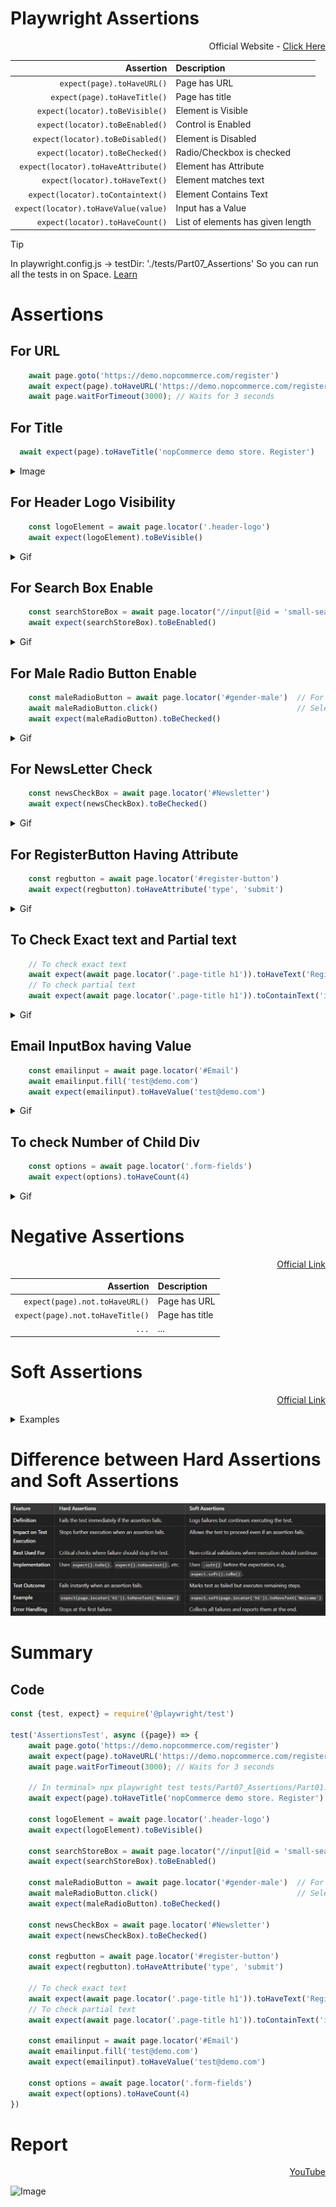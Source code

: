 # Playwright Assertions
<div align = right>

Official Website - [Click Here](https://playwright.dev/docs/test-assertions#auto-retrying-assertions)
</div>
<div align = center width = 100%>
  
|Assertion|Description|
|-:|:-|
|`expect(page).toHaveURL()`|Page has URL|
|`expect(page).toHaveTitle()`|Page has title|
|`expect(locator).toBeVisible()`|Element is Visible|
|`expect(locator).toBeEnabled()`|Control is Enabled|
|`expect(locator).toBeDisabled()`|Element is Disabled|
|`expect(locator).toBeChecked()`|Radio/Checkbox is checked|
|`expect(locator).toHaveAttribute()`|Element has Attribute|
|`expect(locator).toHaveText()`|Element matches text|
|`expect(locator).toContaintext()`|Element Contains Text|
|`expect(locator).toHaveValue(value)`|Input has a Value|
|`expect(locator).toHaveCount()`|List of elements has given length|
</div>

> [!TIP]
> In playwright.config.js -> testDir: './tests/Part07_Assertions' So you can run all the tests in on Space. [Learn](https://docs.github.com/en/get-started/writing-on-github/getting-started-with-writing-and-formatting-on-github/basic-writing-and-formatting-syntax#alerts)

# Assertions
## For URL
```javascript
    await page.goto('https://demo.nopcommerce.com/register')
    await expect(page).toHaveURL('https://demo.nopcommerce.com/register')
    await page.waitForTimeout(3000); // Waits for 3 seconds
  ```
## For Title
```javascript
  await expect(page).toHaveTitle('nopCommerce demo store. Register')
```

<details>
  <summary>Image</summary>

  <img alt="Image" src="./imgvid/title.png"> </img>
</details>

## For Header Logo Visibility
```javascript
    const logoElement = await page.locator('.header-logo')  
    await expect(logoElement).toBeVisible()
```

<details>
  <summary>Gif</summary>

  <img alt="Image" src="./imgvid/headerlogo.gif"> </img>
</details>

## For Search Box Enable
```javascript
    const searchStoreBox = await page.locator("//input[@id = 'small-searchterms']")
    await expect(searchStoreBox).toBeEnabled()
```

<details>
  <summary>Gif</summary>

  <img alt="Image" src="./imgvid/inputSearch.gif"> </img>
</details>

## For Male Radio Button Enable
```javascript
    const maleRadioButton = await page.locator('#gender-male')  // For radio button
    await maleRadioButton.click()                               // Select Radio Button
    await expect(maleRadioButton).toBeChecked()
```

<details>
  <summary>Gif</summary>

  <img alt="Image" src="./imgvid/maleradiobutton.gif"> </img>
</details>

## For NewsLetter Check
```javascript
    const newsCheckBox = await page.locator('#Newsletter')
    await expect(newsCheckBox).toBeChecked()
```

<details>
  <summary>Gif</summary>

  <img alt="Image" src="./imgvid/newsletter.gif"> </img>
</details>

## For RegisterButton Having Attribute
```javascript
    const regbutton = await page.locator('#register-button')
    await expect(regbutton).toHaveAttribute('type', 'submit')
```

<details>
  <summary>Gif</summary>

  <img alt="Image" src="./imgvid/regbutton.gif"> </img>
</details>

## To Check Exact text and Partial text
```javascript
    // To check exact text
    await expect(await page.locator('.page-title h1')).toHaveText('Register')
    // To check partial text
    await expect(await page.locator('.page-title h1')).toContainText('ister')
```

<details>
  <summary>Gif</summary>

  <img alt="Image" src="./imgvid/containtext.gif"> </img>
</details>

## Email InputBox having Value
```javascript
    const emailinput = await page.locator('#Email')
    await emailinput.fill('test@demo.com')
    await expect(emailinput).toHaveValue('test@demo.com')
```

<details>
  <summary>Gif</summary>

  <img alt="Image" src="./imgvid/emailhavevalue.gif"> </img>
</details>

## To check Number of Child Div
```javascript
    const options = await page.locator('.form-fields')
    await expect(options).toHaveCount(4)
```

<details>
  <summary>Gif</summary>

  <img alt="Image" src="./imgvid/countinputs.gif"> </img>
</details>

# Negative Assertions

<div align = 'right'>
  
  [Official Link](https://playwright.dev/docs/test-assertions#auto-retrying-assertions)
</div>

<div align = center width = 100%>
  
|Assertion|Description|
|-:|:-|
|`expect(page).not.toHaveURL()`|Page has URL|
|`expect(page).not.toHaveTitle()`|Page has title|
|`...`|...|
</div>

# Soft Assertions

<div align = 'right'>
  
  [Official Link](https://playwright.dev/docs/test-assertions#soft-assertions)
</div>

<details>
  <summary>Examples</summary>

  ```javascript
  // Make a few checks that will not stop the test when failed...
  await expect.soft(page.getByTestId('status')).toHaveText('Success');
  await expect.soft(page.getByTestId('eta')).toHaveText('1 day');
  
  // ... and continue the test to check more things.
  await page.getByRole('link', { name: 'next page' }).click();
  await expect.soft(page.getByRole('heading', { name: 'Make another order' })).toBeVisible();
  ```
</details>


# Difference between Hard Assertions and Soft Assertions
<img alt="Image" src="./imgvid/hardAndSoftAssertions.png"> </img>

# Summary
## Code
```javascript
const {test, expect} = require('@playwright/test')

test('AssertionsTest', async ({page}) => {
    await page.goto('https://demo.nopcommerce.com/register')
    await expect(page).toHaveURL('https://demo.nopcommerce.com/register')
    await page.waitForTimeout(3000); // Waits for 3 seconds

    // In terminal> npx playwright test tests/Part07_Assertions/Part01.spec.js --project chromium
    await expect(page).toHaveTitle('nopCommerce demo store. Register')
    
    const logoElement = await page.locator('.header-logo')  
    await expect(logoElement).toBeVisible()
    
    const searchStoreBox = await page.locator("//input[@id = 'small-searchterms']")
    await expect(searchStoreBox).toBeEnabled()

    const maleRadioButton = await page.locator('#gender-male')  // For radio button
    await maleRadioButton.click()                               // Select Radio Button
    await expect(maleRadioButton).toBeChecked()

    const newsCheckBox = await page.locator('#Newsletter')
    await expect(newsCheckBox).toBeChecked()
    
    const regbutton = await page.locator('#register-button')
    await expect(regbutton).toHaveAttribute('type', 'submit')

    // To check exact text
    await expect(await page.locator('.page-title h1')).toHaveText('Register')
    // To check partial text
    await expect(await page.locator('.page-title h1')).toContainText('ister')

    const emailinput = await page.locator('#Email')
    await emailinput.fill('test@demo.com')
    await expect(emailinput).toHaveValue('test@demo.com')

    const options = await page.locator('.form-fields')
    await expect(options).toHaveCount(4)
})
```
# Report
<div align = 'right'>
  
  [YouTube](https://youtu.be/EzO7qZfbs9M?si=C6FxRMdYWgIYirmL)
</div>

<img alt="Image" src="./imgvid/output.gif"> </img>
